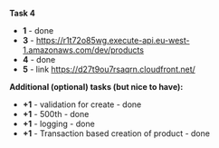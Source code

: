**Task 4**

- **1** - done
- **3** - https://r1t72o85wg.execute-api.eu-west-1.amazonaws.com/dev/products
- **4** - done
- **5** - link https://d27t9ou7rsaqrn.cloudfront.net/

**Additional (optional) tasks (but nice to have):**

- **+1** - validation for create - done
- **+1** - 500th - done
- **+1** - logging - done
- **+1** - Transaction based creation of product - done
